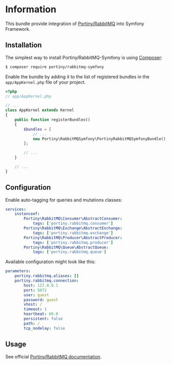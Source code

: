 # Information

This bundle provide integration of [Portiny/RabbitMQ](https://github.com/portiny/rabbitmq/) into Symfony Framework.


## Installation

The simplest way to install Portiny/RabbitMQ-Symfony is using  [Composer](http://getcomposer.org/):

```sh
$ composer require portiny/rabbitmq-symfony
```

Enable the bundle by adding it to the list of registered bundles in the `app/AppKernel.php` file of your project.

```php
<?php
// app/AppKernel.php

// ...
class AppKernel extends Kernel
{
    public function registerBundles()
    {
        $bundles = [
            // ...
            new Portiny\RabbitMQSymfony\PortinyRabbitMQSymfonyBundle(),
        ];

        // ...
    }

    // ...
}
```

## Configuration

Enable auto-tagging for queries and mutations classes:

```yaml
services:
    instanceof:
        Portiny\RabbitMQ\Consumer\AbstractConsumer:
            tags: ['portiny.rabbitmq.consumer']
        Portiny\RabbitMQ\Exchange\AbstractExchange:
            tags: ['portiny.rabbitmq.exchange']
        Portiny\RabbitMQ\Producer\AbstractProducer:
            tags: ['portiny.rabbitmq.producer']
        Portiny\RabbitMQ\Queue\AbstractQueue:
            tags: ['portiny.rabbitmq.queue']
```

Available configuration might look like this:

```yml
parameters:
    portiny.rabbitmq.aliases: []
    portiny.rabbitmq.connection:
        host: 127.0.0.1
        port: 5672
        user: guest
        password: guest
        vhost: /
        timeout: 1
        heartbeat: 60.0
        persistent: false
        path: /
        tcp_nodelay: false
```


## Usage

See official [Portiny/RabbitMQ documentation](https://github.com/portiny/rabbitmq/blob/master/docs/en/index.md#usage).
